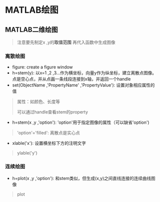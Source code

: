 # MATLAB绘图
## MATLAB二维绘图
> 注意要先制定x ,y的**取值范围** 再代入函数中生成图像

### 离散绘图
* figure: create a figure window
* h=stem(y): 以x=1 ,2 ,3...作为横坐标，向量y作为纵坐标，建立离散点图像。点是空心点，并从点画一条线段连接到x轴，并返回一个handle
* set(ObjectName ,'PropertyName' ,'PropertyValue'): 设置对象相应属性的值
> 属性：如颜色、长度等
> 
> 可以通过handle查看stem的property

* h=stem(x ,y ,'option'): 'option'用于指定图像的属性（可以缺省'option')
> 'option'='filled': 离散点是实心点

* xlable('x'): 设置横坐标下方的注明文字
> ylable('y')

### 连续绘图
* h=plot(x ,y ,'option'): 和stem类似，但生成(x,y)之间直线连接的连续曲线图像 
> plot 

